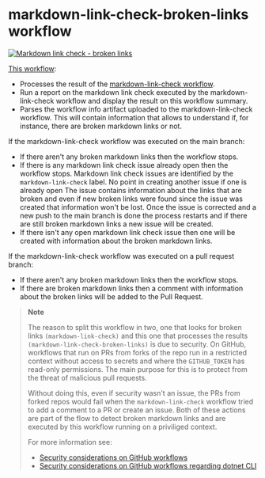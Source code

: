 # markdown-link-check-broken-links workflow

[![Markdown link check - broken links](https://github.com/edumserrano/dotnet-sdk-extensions/actions/workflows/markdown-link-check-broken-links.yml/badge.svg)](https://github.com/edumserrano/dotnet-sdk-extensions/actions/workflows/markdown-link-check-broken-links.yml)

[This workflow](/.github/workflows/markdown-link-check-broken-links.yml):

- Processes the result of the [markdown-link-check workflow](/docs/dev-notes/workflows/markdown-link-check-workflow.md).
- Run a report on the markdown link check executed by the markdown-link-check workflow and display the result on this workflow summary.
- Parses the workflow info artifact uploaded to the markdown-link-check workflow. This will contain information that allows to understand if, for instance, there are broken markdown links or not.

If the markdown-link-check workflow was executed on the main branch:

- If there aren't any broken markdown links then the workflow stops.
- If there is any markdown link check issue already open then the workflow stops. Markdown link check issues are identified by the `markdown-link-check` label. No point in creating another issue if one is already open The issue contains information about the links that are broken and even if new broken links were found since the issue was created that information won't be lost. Once the issue is corrected and a new push to the main branch is done the process restarts and if there are still broken markdown links a new issue will be created.
- If there isn't any open markdown link check issue then one will be created with information about the broken markdown links.

If the markdown-link-check workflow was executed on a pull request branch:

- If there aren't any broken markdown links then the workflow stops.
- If there are broken markdown links then a comment with information about the broken links will be added to the Pull Request.

> **Note**
>
> The reason to split this workflow in two, one that looks for broken links `(markdown-link-check)` and this one that processes the results `(markdown-link-check-broken-links)` is due to security. On GitHub, workflows that run on PRs from forks of the repo run in a restricted context without access to secrets and where the `GITHUB_TOKEN` has read-only permissions. The main purpose for this is to protect from the threat of malicious pull requests.
>
> Without doing this, even if security wasn't an issue, the PRs from forked repos would fail when the `markdown-link-check` workflow tried to add a comment to a PR or create an issue. Both of these actions are part of the flow to detect broken markdown links and are executed by this workflow running on a priviliged context.
>
> For more information see:
>
> - [Security considerations on GitHub workflows](/docs/dev-notes/workflows/security-considerations.md)
> - [Security considerations on GitHub workflows regarding dotnet CLI](/docs/dev-notes/workflows/security-considerations-and-dotnet.md)
